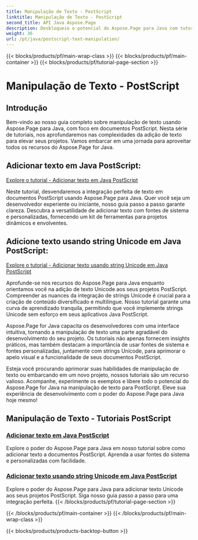 ```yaml
---
title: Manipulação de Texto - PostScript
linktitle: Manipulação de Texto - PostScript
second_title: API Java Aspose.Page
description: Desbloqueie o potencial do Aspose.Page para Java com tutoriais PostScript. Adicione texto, incluindo strings Unicode, sem esforço para aprimorar seus projetos.
weight: 36
url: /pt/java/postscript-text-manipulation/
---
```


{{< blocks/products/pf/main-wrap-class >}}
{{< blocks/products/pf/main-container >}}
{{< blocks/products/pf/tutorial-page-section >}}

# Manipulação de Texto - PostScript


## Introdução

Bem-vindo ao nosso guia completo sobre manipulação de texto usando Aspose.Page para Java, com foco em documentos PostScript. Nesta série de tutoriais, nos aprofundaremos nas complexidades da adição de texto para elevar seus projetos. Vamos embarcar em uma jornada para aproveitar todos os recursos do Aspose.Page for Java.

## Adicionar texto em Java PostScript:
[Explore o tutorial - Adicionar texto em Java PostScript](./add-text/)

Neste tutorial, desvendaremos a integração perfeita de texto em documentos PostScript usando Aspose.Page para Java. Quer você seja um desenvolvedor experiente ou iniciante, nosso guia passo a passo garante clareza. Descubra a versatilidade de adicionar texto com fontes de sistema e personalizadas, fornecendo um kit de ferramentas para projetos dinâmicos e envolventes.

## Adicione texto usando string Unicode em Java PostScript:
[Explore o tutorial - Adicionar texto usando string Unicode em Java PostScript](./add-text-unicode/)

Aprofunde-se nos recursos do Aspose.Page para Java enquanto orientamos você na adição de texto Unicode aos seus projetos PostScript. Compreender as nuances da integração de strings Unicode é crucial para a criação de conteúdo diversificado e multilíngue. Nosso tutorial garante uma curva de aprendizado tranquila, permitindo que você implemente strings Unicode sem esforço em seus aplicativos Java PostScript.

Aspose.Page for Java capacita os desenvolvedores com uma interface intuitiva, tornando a manipulação de texto uma parte agradável do desenvolvimento do seu projeto. Os tutoriais não apenas fornecem insights práticos, mas também destacam a importância de usar fontes de sistema e fontes personalizadas, juntamente com strings Unicode, para aprimorar o apelo visual e a funcionalidade de seus documentos PostScript.

Esteja você procurando aprimorar suas habilidades de manipulação de texto ou embarcando em um novo projeto, nossos tutoriais são um recurso valioso. Acompanhe, experimente os exemplos e libere todo o potencial do Aspose.Page for Java na manipulação de texto para PostScript. Eleve sua experiência de desenvolvimento com o poder do Aspose.Page para Java hoje mesmo!
## Manipulação de Texto - Tutoriais PostScript
### [Adicionar texto em Java PostScript](./add-text/)
Explore o poder do Aspose.Page para Java em nosso tutorial sobre como adicionar texto a documentos PostScript. Aprenda a usar fontes do sistema e personalizadas com facilidade.
### [Adicionar texto usando string Unicode em Java PostScript](./add-text-unicode/)
Explore o poder do Aspose.Page para Java para adicionar texto Unicode aos seus projetos PostScript. Siga nosso guia passo a passo para uma integração perfeita.
{{< /blocks/products/pf/tutorial-page-section >}}

{{< /blocks/products/pf/main-container >}}
{{< /blocks/products/pf/main-wrap-class >}}

{{< blocks/products/products-backtop-button >}}
